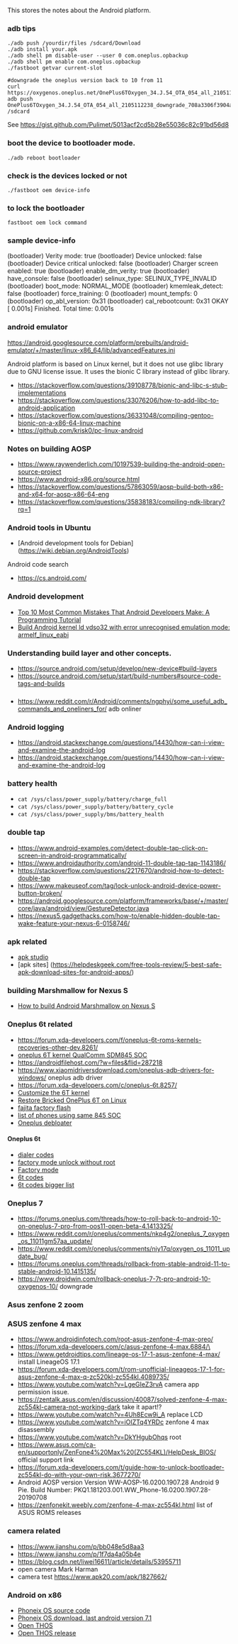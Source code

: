 This stores the notes about the Android platform.


### adb tips
```
./adb push /yourdir/files /sdcard/Download
./adb install your.apk
./adb shell pm disable-user --user 0 com.oneplus.opbackup    
./adb shell pm enable com.oneplus.opbackup
./fastboot getvar current-slot 

#downgrade the oneplus version back to 10 from 11
curl https://oxygenos.oneplus.net/OnePlus6TOxygen_34.J.54_OTA_054_all_2105112238_downgrade_708a3306f3904ad4.zip
adb push OnePlus6TOxygen_34.J.54_OTA_054_all_2105112238_downgrade_708a3306f3904ad4.zip /sdcard

```

See https://gist.github.com/Pulimet/5013acf2cd5b28e55036c82c91bd56d8

### boot the device to bootloader mode.
```
./adb reboot bootloader
```

### check is the devices locked or not
```
./fastboot oem device-info
```
### to lock the bootloader
```
fastboot oem lock command 
```

### sample device-info
(bootloader) Verity mode: true
(bootloader) Device unlocked: false
(bootloader) Device critical unlocked: false
(bootloader) Charger screen enabled: true
(bootloader) enable_dm_verity: true
(bootloader) have_console: false
(bootloader) selinux_type: SELINUX_TYPE_INVALID
(bootloader) boot_mode: NORMAL_MODE
(bootloader) kmemleak_detect: false
(bootloader) force_training: 0
(bootloader) mount_tempfs: 0
(bootloader) op_abl_version: 0x31
(bootloader) cal_rebootcount: 0x31
OKAY [  0.001s]
Finished. Total time: 0.001s

### android emulator
https://android.googlesource.com/platform/prebuilts/android-emulator/+/master/linux-x86_64/lib/advancedFeatures.ini



Android platform is based on Linux kernel, but it does not use glibc library due to GNU license issue.  It uses the bionic C library instead of glibc library.

* https://stackoverflow.com/questions/39108778/bionic-and-libc-s-stub-implementations
* https://stackoverflow.com/questions/33076206/how-to-add-libc-to-android-application
* https://stackoverflow.com/questions/36331048/compiling-gentoo-bionic-on-a-x86-64-linux-machine
* https://github.com/krisk0/pc-linux-android

### Notes on building AOSP
* https://www.raywenderlich.com/10197539-building-the-android-open-source-project
* https://www.android-x86.org/source.html
* https://stackoverflow.com/questions/57863059/aosp-build-both-x86-and-x64-for-aosp-x86-64-eng
* https://stackoverflow.com/questions/35838183/compiling-ndk-library?rq=1


### Android tools in Ubuntu
* [Android development tools for Debian] (https://wiki.debian.org/AndroidTools)

Android code search
* https://cs.android.com/

### Android development
* [Top 10 Most Common Mistakes That Android Developers Make: A Programming Tutorial](https://www.toptal.com/android/top-10-most-common-android-development-mistakes)
* [Build Android kernel ld vdso32 with error unrecognised emulation mode: armelf_linux_eabi](https://stackoverflow.com/questions/73496847/build-android-kernel-ld-vdso32-with-error-unrecognised-emulation-mode-armelf-li)

### Understanding build layer and other concepts.
* https://source.android.com/setup/develop/new-device#build-layers
* https://source.android.com/setup/start/build-numbers#source-code-tags-and-builds

###
* https://www.reddit.com/r/Android/comments/ngphyi/some_useful_adb_commands_and_oneliners_for/ adb onliner

### Android logging
* https://android.stackexchange.com/questions/14430/how-can-i-view-and-examine-the-android-log
* https://android.stackexchange.com/questions/14430/how-can-i-view-and-examine-the-android-log

### battery health
* ```cat /sys/class/power_supply/battery/charge_full```
* ```cat /sys/class/power_supply/battery/battery_cycle``` 
* ```cat /sys/class/power_supply/bms/battery_health```

### double tap
* https://www.android-examples.com/detect-double-tap-click-on-screen-in-android-programmatically/
* https://www.androidauthority.com/android-11-double-tap-tap-1143186/
* https://stackoverflow.com/questions/2217670/android-how-to-detect-double-tap
* https://www.makeuseof.com/tag/lock-unlock-android-device-power-button-broken/
* https://android.googlesource.com/platform/frameworks/base/+/master/core/java/android/view/GestureDetector.java
* https://nexus5.gadgethacks.com/how-to/enable-hidden-double-tap-wake-feature-your-nexus-6-0158746/



### apk related
* [apk studio](https://github.com/vaibhavpandeyvpz/apkstudio)
* [apk sites] (https://helpdeskgeek.com/free-tools-review/5-best-safe-apk-download-sites-for-android-apps/)

### building Marshmallow for Nexus S
* [How to build Android Marshmallow on Nexus S](http://dmitry.gr/?r=06.%20Thoughts&proj=05.%20Android%20M%20on%20Nexus%20S)

### Oneplus 6t related
* https://forum.xda-developers.com/f/oneplus-6t-roms-kernels-recoveries-other-dev.8261/
* [oneplus 6T kernel QualComm SDM845 SOC](https://github.com/0ctobot/neutrino_kernel_oneplus_sdm845)
* https://androidfilehost.com/?w=files&flid=287218
* https://www.xiaomidriversdownload.com/oneplus-adb-drivers-for-windows/  oneplus adb driver
* https://forum.xda-developers.com/c/oneplus-6t.8257/
* [Customize the 6T kernel](https://forum.xda-developers.com/t/how-to-customize-the-kernel-of-oneplus-6t.3930896/)
* [Restore Bricked OnePlus 6T on Linux](https://forums.ubports.com/topic/5715/restore-bricked-oneplus-6t-on-linux)
* [fajita factory flash](https://github.com/Intrinsically-Sublime/fajita-factory-flash-bash-scripts)
* [list of phones using same 845 SOC](https://www.techwalls.com/qualcomm-snapdragon-845-smartphones/)
* [Oneplus debloater](https://gist.github.com/bruvv/f2adc0492ddc00348ca961390453f218)

#### Oneplus 6t
* [dialer codes](https://oneplus.gadgethacks.com/how-to/100-secret-dialer-codes-for-oneplus-phones-0185738/)
* [factory mode unlock without root](https://www.xda-developers.com/oneplus-factory-mode-unlock-without-root/)
* [Factory mode](https://one.andro.plus/)
* [6t codes](https://www.hardreset.info/devices/oneplus/oneplus-6t/codes/)
* [6t codes bigger list](https://mobilexfiles.com/phones/oneplus/oneplus_6t/secret_codes/)


### Oneplus 7
* https://forums.oneplus.com/threads/how-to-roll-back-to-android-10-on-oneplus-7-pro-from-oos11-open-beta-4.1413325/
* https://www.reddit.com/r/oneplus/comments/nkp4g2/oneplus_7_oxygen_os_11011gm57aa_update/
* https://www.reddit.com/r/oneplus/comments/niy17q/oxygen_os_11011_update_bug/
* https://forums.oneplus.com/threads/rollback-from-stable-android-11-to-stable-android-10.1415135/
* https://www.droidwin.com/rollback-oneplus-7-7t-pro-android-10-oxygenos-10/ downgrade

### Asus zenfone 2 zoom

### ASUS zenfone 4 max
* https://www.androidinfotech.com/root-asus-zenfone-4-max-oreo/
* https://forum.xda-developers.com/c/asus-zenfone-4-max.6884/\
* https://www.getdroidtips.com/lineage-os-17-1-asus-zenfone-4-max/  install LineageOS 17.1
* https://forum.xda-developers.com/t/rom-unofficial-lineageos-17-1-for-asus-zenfone-4-max-q-zc520kl-zc554kl.4089735/
* https://www.youtube.com/watch?v=LgeGIeZ3rvA camera app permission issue.
* https://zentalk.asus.com/en/discussion/40087/solved-zenfone-4-max-zc554kl-camera-not-working-dark take it apart!?
* https://www.youtube.com/watch?v=4Uh8Ecw9i_A replace LCD
* https://www.youtube.com/watch?v=iOIZTq4YRDc zenfone 4 max disassembly
* https://www.youtube.com/watch?v=DkYHgubOhqs root
* https://www.asus.com/ca-en/supportonly/ZenFone4%20Max%20(ZC554KL)/HelpDesk_BIOS/ official support link
* https://forum.xda-developers.com/t/guide-how-to-unlock-bootloader-zc554kl-do-with-your-own-risk.3677270/
* Android AOSP version Version WW-AOSP-16.0200.1907.28 Android 9 Pie.  Build Number: PKQ1.181203.001.WW_Phone-16.0200.1907.28-20190708
* https://zenfonekit.weebly.com/zenfone-4-max-zc554kl.html list of ASUS ROMS releases 

### camera related
* https://www.jianshu.com/p/bb048e5d8aa3
* https://www.jianshu.com/p/1f7da4a05b4e
* https://blog.csdn.net/liwei16611/article/details/53955711
* open camera Mark Harman
* camera test https://www.apk20.com/apk/1827662/

### Android on x86
* [Phoneix OS source code](https://github.com/PhoenixOS/kernel)
* [Phoneix OS download. last android version 7.1](http://www.phoenixos.com/en/download_x86)
* [Open THOS](https://openthos.github.io/join.html)
* [Open THOS release](https://mirrors.tuna.tsinghua.edu.cn/openthos/Release/8.1/unstable/)
